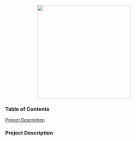 <p align="center">
  <img src="https://upload.wikimedia.org/wikipedia/commons/f/f6/NFL_logo.png" length="200" width="300">

  <h3>Table of Contents</h3>
  <a href="#project_description">Project Description</a>
</p>

<h3><a id="project_description">Project Description</a></h3>
